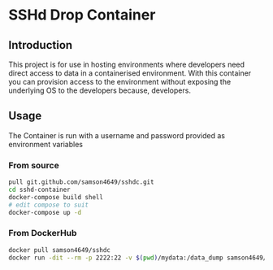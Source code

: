 # SSHd Drop Container

## Introduction

This project is for use in hosting environments where developers need direct access to data in a containerised environment. With this container you can provision access to the environment without exposing the underlying OS to the developers because, developers. 

## Usage

The Container is run with a username and password provided as environment variables

### From source

```bash
pull git.github.com/samson4649/sshdc.git
cd sshd-container
docker-compose build shell
# edit compose to suit
docker-compose up -d
```

### From DockerHub

```bash
docker pull samson4649/sshdc
docker run -dit --rm -p 2222:22 -v $(pwd)/mydata:/data_dump samson4649/sshdc
```







​	
